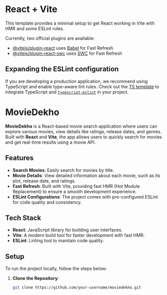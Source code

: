 # React + Vite

This template provides a minimal setup to get React working in Vite with HMR and some ESLint rules.

Currently, two official plugins are available:

- [@vitejs/plugin-react](https://github.com/vitejs/vite-plugin-react/blob/main/packages/plugin-react/README.md) uses [Babel](https://babeljs.io/) for Fast Refresh
- [@vitejs/plugin-react-swc](https://github.com/vitejs/vite-plugin-react-swc) uses [SWC](https://swc.rs/) for Fast Refresh

## Expanding the ESLint configuration

If you are developing a production application, we recommend using TypeScript and enable type-aware lint rules. Check out the [TS template](https://github.com/vitejs/vite/tree/main/packages/create-vite/template-react-ts) to integrate TypeScript and [`typescript-eslint`](https://typescript-eslint.io) in your project.



# MovieDekho

**MovieDekho** is a React-based movie search application where users can explore various movies, view details like ratings, release dates, and genres. Built with **React** and **Vite**, the app allows users to quickly search for movies and get real-time results using a movie API.

## Features

- **Search Movies**: Easily search for movies by title.
- **Movie Details**: View detailed information about each movie, such as its plot, release date, and ratings.
- **Fast Refresh**: Built with Vite, providing fast HMR (Hot Module Replacement) to ensure a smooth development experience.
- **ESLint Configurations**: The project comes with pre-configured ESLint for code quality and consistency.

## Tech Stack

- **React**: JavaScript library for building user interfaces.
- **Vite**: A modern build tool for faster development with fast HMR.
- **ESLint**: Linting tool to maintain code quality.

## Setup

To run the project locally, follow the steps below:

1. **Clone the Repository**:
   ```bash
   git clone https://github.com/your-username/moviedekho.git

